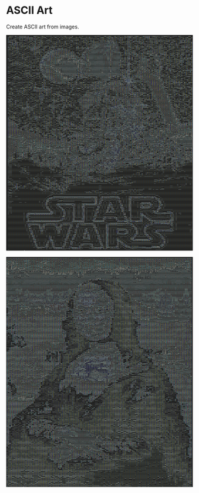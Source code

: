 # ASCII Art

Create ASCII art from images. 

![Alt text](/results/starwars.png?raw=true "Star Wars Poster ASCII")

![Alt text](/results/monalisa.png?raw=true "Star Wars Poster")
